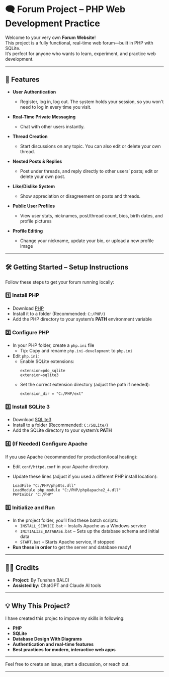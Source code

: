 # 🗨️ Forum Project – PHP Web Development Practice

Welcome to your very own **Forum Website**!  
This project is a fully functional, real-time web forum—built in PHP with SQLite.  
It’s perfect for anyone who wants to learn, experiment, and practice web development.

---

## 🚀 Features

- **User Authentication**  
  - Register, log in, log out. The system holds your session, so you won't need to log in every time you visit.

- **Real-Time Private Messaging**  
  - Chat with other users instantly.

- **Thread Creation**  
  - Start discussions on any topic. You can also edit or delete your own thread.

- **Nested Posts & Replies**  
  - Post under threads, and reply directly to other users’ posts; edit or delete your own post.

- **Like/Dislike System**  
  - Show appreciation or disagreement on posts and threads.

- **Public User Profiles**  
  - View user stats, nicknames, post/thread count, bios, birth dates, and profile pictures

- **Profile Editing**  
  - Change your nickname, update your bio, or upload a new profile image

---

## 🛠️ Getting Started – Setup Instructions

Follow these steps to get your forum running locally:

### 1️⃣ Install PHP

- Download [PHP](https://windows.php.net/download)  
- Install it to a folder (Recommended: `C:/PHP/`)
- Add the PHP directory to your system’s **PATH** environment variable

### 2️⃣ Configure PHP

- In your PHP folder, create a `php.ini` file  
  - Tip: Copy and rename `php.ini-development` to `php.ini`
- Edit `php.ini`:
  - Enable SQLite extensions:
    ```
    extension=pdo_sqlite
    extension=sqlite3
    ```
  - Set the correct extension directory (adjust the path if needed):
    ```
    extension_dir = "C:/PHP/ext"
    ```

### 3️⃣ Install SQLite 3

- Download [SQLite3](https://www.sqlite.org/download.html)  
- Install to a folder (Recommended: `C:/SQLite/`)
- Add the SQLite directory to your system’s **PATH**

### 4️⃣ (If Needed) Configure Apache

If you use Apache (recommended for production/local hosting):

- Edit `conf/httpd.conf` in your Apache directory.
- Update these lines (adjust if you used a different PHP install location):

    ```
    LoadFile "C:/PHP/php8ts.dll"
    LoadModule php_module "C:/PHP/php8apache2_4.dll"
    PHPIniDir "C:/PHP"
    ```

### 5️⃣ Initialize and Run

- In the project folder, you’ll find these batch scripts:
  - `INSTALL_SERVICE.bat` – Installs Apache as a Windows service
  - `INITIALIZE_DATABASE.bat` – Sets up the database schema and initial data
  - `START.bat` – Starts Apache service, if stopped
- **Run these in order** to get the server and database ready!

---

## 🙋‍♂️ Credits

- **Project:** By Tunahan BALCI
- **Assisted by:** ChatGPT and Claude AI tools

---

## 💡 Why This Project?

I have created this projec to impove my skills in following:
- **PHP**
- **SQLite**
- **Database Design With Diagrams**
- **Authentication and real-time features**
- **Best practices for modern, interactive web apps**

---

Feel free to create an issue, start a discussion, or reach out.  

---


